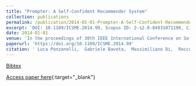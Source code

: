 ```yaml
---
title: "Prompter: A Self-Confident Recommender System"
collection: publications
permalink: /publication/2014-01-01-Prompter-A-Self-Confident-Recommender-System
excerpt: 'DOI: 10.1109/ICSME.2014.99, Scopus ID: 2-s2.0-84931071190, Cited by: 13'
date: 2014-01-01
venue: 'In the proceedings of 30th IEEE International Conference on Software Maintenance and Evolution, Victoria, BC, Canada, September 29 - October 3, 2014'
paperurl: 'https://doi.org/10.1109/ICSME.2014.99'
citation: ' Luca Ponzanelli,  Gabriele Bavota,  Massimiliano Di,  Rocco Oliveto,  Michele Lanza, &quot;Prompter: A Self-Confident Recommender System.&quot; In the proceedings of 30th IEEE International Conference on Software Maintenance and Evolution, Victoria, BC, Canada, September 29 - October 3, 2014, 2014.'
---
```

[Bibtex](https://dblp.org/rec/bib/conf/icsm/PonzanelliBPOL14)

[Access paper here](https://doi.org/10.1109/ICSME.2014.99){:target="_blank"}
